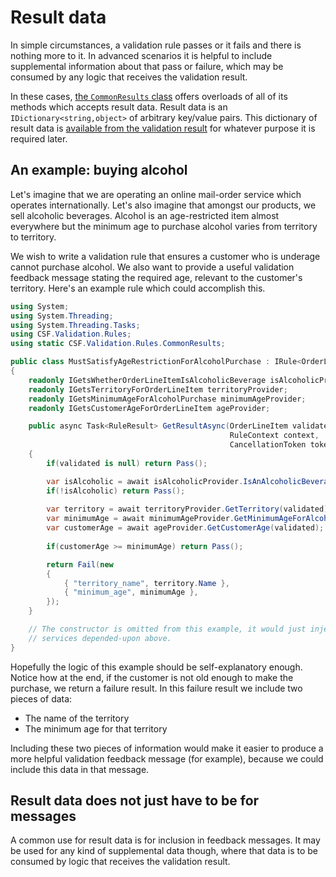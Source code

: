 # Result data

In simple circumstances, a validation rule passes or it fails and there is nothing more to it.
In advanced scenarios it is helpful to include supplemental information about that pass or failure, which may be consumed by any logic that receives the validation result.

In these cases, [the `CommonResults` class] offers overloads of all of its methods which accepts result data.
Result data is an `IDictionary<string,object>` of arbitrary key/value pairs.
This dictionary of result data is [available from the validation result] for whatever purpose it is required later.

[the `CommonResults` class]:xref:CSF.Validation.Rules.CommonResults
[available from the validation result]:xref:CSF.Validation.Rules.RuleResult.Data

## An example: buying alcohol

Let's imagine that we are operating an online mail-order service which operates internationally.
Let's also imagine that amongst our products, we sell alcoholic beverages.
Alcohol is an age-restricted item almost everywhere but the minimum age to purchase alcohol varies from territory to territory.

We wish to write a validation rule that ensures a customer who is underage cannot purchase alcohol.
We also want to provide a useful validation feedback message stating the required age, relevant to the customer's territory.
Here's an example rule which could accomplish this.

```csharp
using System;
using System.Threading;
using System.Threading.Tasks;
using CSF.Validation.Rules;
using static CSF.Validation.Rules.CommonResults;

public class MustSatisfyAgeRestrictionForAlcoholPurchase : IRule<OrderLineItem>
{
    readonly IGetsWhetherOrderLineItemIsAlcoholicBeverage isAlcoholicProvider;
    readonly IGetsTerritoryForOrderLineItem territoryProvider;
    readonly IGetsMinimumAgeForAlcoholPurchase minimumAgeProvider;
    readonly IGetsCustomerAgeForOrderLineItem ageProvider;

    public async Task<RuleResult> GetResultAsync(OrderLineItem validated,
                                                 RuleContext context,
                                                 CancellationToken token = default)
    {
        if(validated is null) return Pass();

        var isAlcoholic = await isAlcoholicProvider.IsAnAlcoholicBeverage(validated);
        if(!isAlcoholic) return Pass();
        
        var territory = await territoryProvider.GetTerritory(validated);
        var minimumAge = await minimumAgeProvider.GetMinimumAgeForAlcoholPurchase(territory);
        var customerAge = await ageProvider.GetCustomerAge(validated);
        
        if(customerAge >= minimumAge) return Pass();

        return Fail(new
        {
            { "territory_name", territory.Name },
            { "minimum_age", minimumAge },
        });
    }

    // The constructor is omitted from this example, it would just inject & initialise the
    // services depended-upon above.
}
```

Hopefully the logic of this example should be self-explanatory enough.
Notice how at the end, if the customer is not old enough to make the purchase, we return a failure result.
In this failure result we include two pieces of data:

* The name of the territory
* The minimum age for that territory

Including these two pieces of information would make it easier to produce a more helpful validation feedback message (for example), because we could include this data in that message.

## Result data does not just have to be for messages

A common use for result data is for inclusion in feedback messages.
It may be used for any kind of supplemental data though, where that data is to be consumed by logic that receives the validation result.
